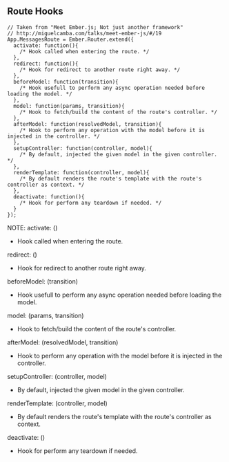 ##  Route Hooks

```
// Taken from "Meet Ember.js; Not just another framework"
// http://miguelcamba.com/talks/meet-ember-js/#/19
App.MessagesRoute = Ember.Router.extend({
  activate: function(){
    /* Hook called when entering the route. */
  },
  redirect: function(){
    /* Hook for redirect to another route right away. */
  },
  beforeModel: function(transition){
    /* Hook usefull to perform any async operation needed before loading the model. */
  },
  model: function(params, transition){
    /* Hook to fetch/build the content of the route's controller. */
  },
  afterModel: function(resolvedModel, transition){
    /* Hook to perform any operation with the model before it is injected in the controller. */
  },
  setupController: function(controller, model){
    /* By default, injected the given model in the given controller. */
  },
  renderTemplate: function(controller, model){
    /* By default renders the route's template with the route's controller as context. */
  },
  deactivate: function(){
    /* Hook for perform any teardown if needed. */
  }
});
```
NOTE:
activate: ()
* Hook called when entering the route.

redirect: ()
* Hook for redirect to another route right away.

beforeModel: (transition)
* Hook usefull to perform any async operation needed before loading the model.

model: (params, transition)
* Hook to fetch/build the content of the route's controller.

afterModel: (resolvedModel, transition)
* Hook to perform any operation with the model before it is injected in the controller.

setupController: (controller, model)
* By default, injected the given model in the given controller.

renderTemplate: (controller, model)
* By default renders the route's template with the route's controller as context.

deactivate: ()
* Hook for perform any teardown if needed.
